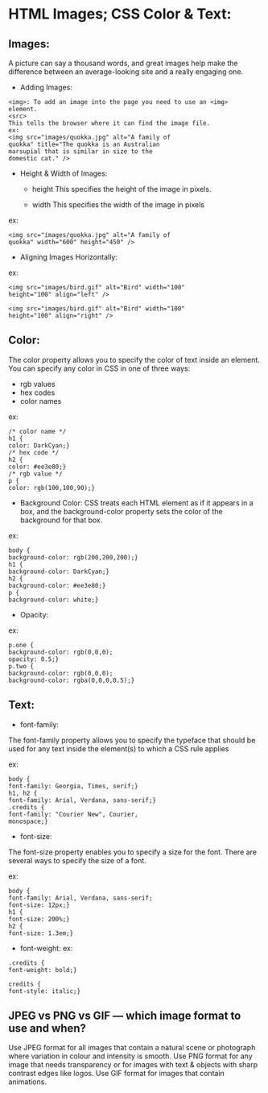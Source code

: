 # HTML Images; CSS Color & Text:

## Images:

A picture can say a thousand words, and great images help make the difference between an
average-looking site and a really engaging one.

* Adding Images:

```
<img>: To add an image into the page you need to use an <img>
element.
<src>
This tells the browser where it can find the image file.
ex:
<img src="images/quokka.jpg" alt="A family of
quokka" title="The quokka is an Australian
marsupial that is similar in size to the
domestic cat." />
```

* Height & Width of Images:

  * height
This specifies the height of the image in pixels.

  * width
This specifies the width of the image in pixels

ex:

```
<img src="images/quokka.jpg" alt="A family of
quokka" width="600" height="450" />

```

* Aligning Images Horizontally:

ex: 

```
<img src="images/bird.gif" alt="Bird" width="100"
height="100" align="left" />

<img src="images/bird.gif" alt="Bird" width="100"
height="100" align="right" />
```

## Color:
The color property allows you
to specify the color of text inside
an element. You can specify any
color in CSS in one of three ways:
  * rgb values
  * hex codes
  * color names

ex:
```
/* color name */
h1 {
color: DarkCyan;}
/* hex code */
h2 {
color: #ee3e80;}
/* rgb value */
p {
color: rgb(100,100,90);}

```
  * Background Color: 
  CSS treats each HTML element
as if it appears in a box, and the
background-color property
sets the color of the background
for that box.

ex: 
```
body {
background-color: rgb(200,200,200);}
h1 {
background-color: DarkCyan;}
h2 {
background-color: #ee3e80;}
p {
background-color: white;}

```
* Opacity:

ex:

```
p.one {
background-color: rgb(0,0,0);
opacity: 0.5;}
p.two {
background-color: rgb(0,0,0);
background-color: rgba(0,0,0,0.5);}
```
## Text:

* font-family:

The font-family property
allows you to specify the
typeface that should be used for
any text inside the element(s) to
which a CSS rule applies

ex:
```
body {
font-family: Georgia, Times, serif;}
h1, h2 {
font-family: Arial, Verdana, sans-serif;}
.credits {
font-family: "Courier New", Courier,
monospace;}

```
* font-size:

The font-size property enables
you to specify a size for the
font. There are several ways to
specify the size of a font.

ex:
```
body {
font-family: Arial, Verdana, sans-serif;
font-size: 12px;}
h1 {
font-size: 200%;}
h2 {
font-size: 1.3em;}
```
* font-weight:
ex:
```
.credits {
font-weight: bold;}

credits {
font-style: italic;}
```


## JPEG vs PNG vs GIF — which image format to use and when?

Use JPEG format for all images that contain a natural scene or photograph where variation in colour and intensity is smooth. Use PNG format for any image that needs transparency or for images with text & objects with sharp contrast edges like logos. Use GIF format for images that contain animations.
